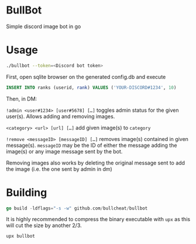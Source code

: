# BullBot
Simple discord image bot in go
# Usage
```sh
./bullbot --token=<Discord bot token>
```
First, open sqlite browser on the generated config.db and execute
```sql
INSERT INTO ranks (userid, rank) VALUES ('YOUR-DISCORD#1234', 10)
```
Then, in DM:

`!admin <user#1234> [user#5678] […]` toggles admin status for the given user(s). Allows adding and removing images.

`<category> <url> [url] […]` add given image(s) to `category`

`!remove <messageID> [messageID] […]` removes image(s) contained in given message(s).
`messageID` may be the ID of either the message adding the image(s) or any image message sent by the bot.

Removing images also works by deleting the original message sent to add the image (i.e. the one sent by admin in dm)
# Building
```go
go build -ldflags="-s -w" github.com/bullcheat/bullbot
```
It is highly recommended to compress the binary executable with `upx` as this will cut the size by another 2/3.
```sh
upx bullbot
```
